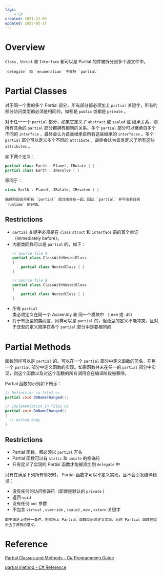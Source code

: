 ```yaml
---
tags:
    - C#
created: 2021-12-09
updated: 2022-03-17
---
```


# Overview

`Class` , `Struct` 和 `Interface` 都可以是 Partial 的并被拆分到多个源文件中。

```ad-caution
`delegate` 和 `enumeration` 不支持 `partial`
```

# Partial Classes

对于同一个类的多个 Partial 部分，所有部分都必须加上 `partial` 关键字，所有的部分访问类型都必须是相同的，如都是 `public` 或都是 `private` 。

对于任一一个 `partial` 部分，如果它定义了 `abstract` 或 `sealed` 或 继承关系，则所有其余的 `partial` 部分都拥有相同的关系。多个 `partial` 部分可以继承自多个不同的 `interface` ，最终会认为该类继承自所有这些继承的 `interfaces` 。多个 `partial` 部分可以定义多个不同的 `attribute` ，最终会认为该类定义了所有这些 `attributes` 。

如下两个定义：

```csharp
partial class Earth : Planet, IRotate { }
partial class Earth : IRevolve { }
```

等同于：

```csharp
class Earth : Planet, IRotate, IRevolve { }
```

```ad-note
编译阶段会将所有 `partial` 部分结合在一起，因此 `partial` 并不会有任何 `runtime` 的开销。
```

## Restrictions

-   `partial` 关键字必须是在 `class` `struct` 和 `interface` 前的首个单词（immediately before）。
-   内嵌类同样可以是 `partial` 的，如下：
    ```csharp
    // Source file A
    partial class ClassWithNestedClass
    {
        partial class NestedClass { }
    }

    // Source file B
    partial class ClassWithNestedClass
    {
        partial class NestedClass { }
    }
    ```
-   所有 `partial` 类必须定义在同一个 Assembly 和 同一个模块中 （.exe 或 .dll）
-   对于有泛型的类而言，同样可以是 `partial` 的，但泛型的定义不能冲突，且对于泛型的定义顺序在各个 `partial` 部分中是要相同的

# Partial Methods

函数同样可以是 `partial` 的。可以在一个 `partial` 部分中定义函数的签名，在另一个 `partial` 部分中定义函数的实现。如果函数并未在任一的 `partial` 部分中实现，则这个函数以及对这个函数的所有调用会在编译阶段被移除。

Partial 函数的示例如下所示：

```csharp
// Definition in file1.cs
partial void OnNameChanged();

// Implementation in file2.cs
partial void OnNameChanged()
{
  // method body
}
```

## Restrictions

-   Partial 函数，都必须以 `partial` 开头
-   Partial 函数可以有 `static` 和 `unsafe` 的修饰符
-   只有定义了实现的 Partial 函数才能被添加到 `delegate` 中

只有在满足下列所有情况时， Partial 函数才可以不定义实现，且不会引发编译错误：

-   没有任何的访问修饰符（即使是默认的 `private` ）
-   返回 `void`
-   没有任何 `out` 参数
-   不包含 `virtual` , `override` , `sealed` , `new` , `extern` 关键字

```ad-note
即不满足上述任一条件，则实际上 Partial 函数就必须定义实现，此时 Partial 函数也就失去了原有的意义。
```

# Reference

[Partial Classes and Methods - C# Programming Guide](https://docs.microsoft.com/en-us/dotnet/csharp/programming-guide/classes-and-structs/partial-classes-and-methods)

[partial method - C# Reference](https://docs.microsoft.com/en-us/dotnet/csharp/language-reference/keywords/partial-method)
